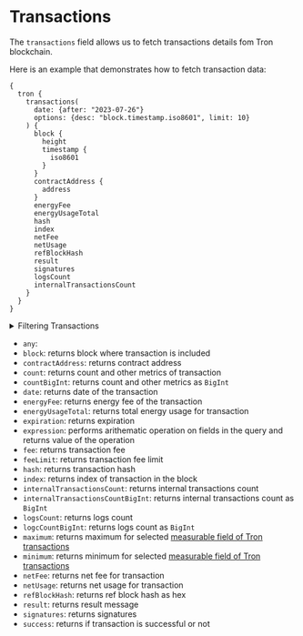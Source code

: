 # Transactions

The `transactions` field allows us to fetch transactions details fom Tron blockchain.

Here is an example that demonstrates how to fetch transaction data:

```
{
  tron {
    transactions(
      date: {after: "2023-07-26"}
      options: {desc: "block.timestamp.iso8601", limit: 10}
    ) {
      block {
        height
        timestamp {
          iso8601
        }
      }
      contractAddress {
        address
      }
      energyFee
      energyUsageTotal
      hash
      index
      netFee
      netUsage
      refBlockHash
      result
      signatures
      logsCount
      internalTransactionsCount
    }
  }
}
```

<details>
<summary>Filtering Transactions</summary>

-   `any`:
-   `contractAddress`: filter by contract address
-   `date`: filter by date of the transaction
-   `height`: filter by block height
-   `options`: filter returned data by ordering, limiting, and constraining it
-   `refBlockHash`: filter by ref block hash
-   `success`: filter by success of the transaction
-   `time`: filter by selecting time in range, list or just time
-   `txHash`: filter by transaction hash
-   `txIndex`: filter index of transaction in the block

</details>

-   `any`:
-   `block`: returns block where transaction is included
-   `contractAddress`: returns contract address
-   `count`: returns count and other metrics of transaction
-   `countBigInt`: returns count and other metrics as `BigInt`
-   `date`: returns date of the transaction
-   `energyFee`: returns energy fee of the transaction
-   `energyUsageTotal`: returns total energy usage for transaction 
-   `expiration`: returns expiration
-   `expression`: performs arithematic operation on fields in the query and returns value of the operation
-   `fee`: returns transaction fee 
-   `feeLimit`: returns transaction fee limit
-   `hash`: returns transaction hash
-   `index`: returns index of transaction in the block
-   `internalTransactionsCount`: returns internal transactions count
-   `internalTransactionsCountBigInt`: returns internal transactions count as `BigInt`
-   `logsCount`: returns logs count
-   `logcCountBigInt`: returns logs count as `BigInt`
-   `maximum`: returns maximum for selected [measurable field of Tron transactions](/v1/docs/graphql-reference/enums/tron-transactions-measureable)
-   `minimum`: returns minimum for selected [measurable field of Tron transactions](/v1/docs/graphql-reference/enums/tron-transactions-measureable)
-   `netFee`: returns net fee for transaction
-   `netUsage`: returns net usage for transaction
-   `refBlockHash`: returns ref block hash as hex
-   `result`: returns result message
-   `signatures`: returns signatures
-   `success`: returns if transaction is successful or not

